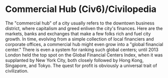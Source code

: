 # Commercial Hub (Civ6)/Civilopedia

The "commercial hub" of a city usually refers to the downtown business district, where capitalism and greed enliven the city's finances. Here are the markets, banks and exchanges that make a few folks rich and fuel city growth. In time, evolving from a simple collection of local financiers and corporate offices, a commercial hub might even grow into a "global financial center." There is even a system for ranking such global centers; until 2013 London held the top spot on the Global Financial Centers Index, when it was supplanted by New York City, both closely followed by Hong Kong, Singapore, and Tokyo. The quest for profit is obviously a universal trait of civilization.